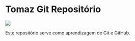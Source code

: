 # Tomaz Git Repositório

![](C:\Users\Tomaz\tomazGitRepositorio)

Este repositório serve como aprendizagem de Git e GitHub.
